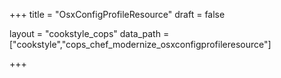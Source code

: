 +++
title = "OsxConfigProfileResource"
draft = false

layout = "cookstyle_cops"
data_path = ["cookstyle","cops_chef_modernize_osxconfigprofileresource"]

+++

<!-- The content of this page is automatically generated from the
cops_chef_modernize_osxconfigprofileresource.yml file in github.com/chef/cookstyle/blob/main/docs-chef-io/data/cookstyle/. -->
